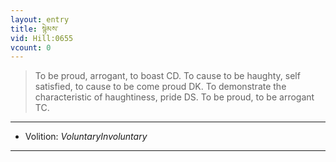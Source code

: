 ```yaml
---
layout: entry
title: སྙེམས་
vid: Hill:0655
vcount: 0
---
```

> To be proud, arrogant, to boast CD\. To cause to be haughty, self satisfied, to cause to be come proud DK\. To demonstrate the characteristic of haughtiness, pride DS\. To be proud, to be arrogant TC\.

---
* Volition: _VoluntaryInvoluntary_

---

